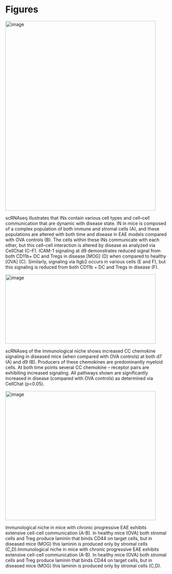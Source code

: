 # Figures

<img width="468" height="590" alt="image" src="https://github.com/user-attachments/assets/d7dce4fa-cc3c-48f4-ae43-8d57bea5ca51" />

scRNAseq illustrates that INs contain various cell types and cell–cell communication that are dynamic with disease state. IN in mice is composed of a complex population of both immune and stromal cells (A), and these populations are altered with both time and disease in EAE models compared with OVA controls (B). The cells within these INs communicate with each other, but this cell–cell interaction is altered by disease as analyzed via CellChat (C–F). ICAM-1 signaling at d9 demonstrates reduced signal from both CD11b+ DC and Tregs in disease [MOG] (D) when compared to healthy [OVA] (C). Similarly, signaling via Itgb2 occurs in various cells (E and F), but this signaling is reduced from both CD11b + DC and Tregs in disease (F).

<img width="468" height="216" alt="image" src="https://github.com/user-attachments/assets/5fa54ddc-0f2f-4f6a-b317-408df5dcd2a5" />

scRNAseq of the immunological niche shows increased CC chemokine signaling in diseased mice (when compared with OVA controls) at both d7 (A) and d9 (B). Producers of these chemokines are predominantly myeloid cells. At both time points several CC chemokine – receptor pairs are exhibiting increased signaling. All pathways shown are significantly increased in disease (compared with OVA controls) as determined via CellChat (p<0.05).

<img width="468" height="402" alt="image" src="https://github.com/user-attachments/assets/a679bfad-7941-4924-99c5-04c1531ae541" />

Immunological niche in mice with chronic progressive EAE exhibits extensive cell-cell communication (A-B). In healthy mice (OVA) both stromal cells and Treg produce laminin that binds CD44 on target cells, but in diseased mice (MOG) this laminin is produced only by stromal cells (C,D).Immunological niche in mice with chronic progressive EAE exhibits extensive cell-cell communication (A-B). In healthy mice (OVA) both stromal cells and Treg produce laminin that binds CD44 on target cells, but in diseased mice (MOG) this laminin is produced only by stromal cells (C,D).

